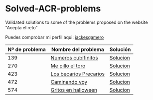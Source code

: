 # Solved-ACR-problems
Validated solutions to some of the problems proposed on the website "Acepta el reto"

Puedes comprobar mi perfil aqui:  [jackesgamero](https://www.aceptaelreto.com/user/profile.php?id=20371)


|Nº de problema  | Nombre del problema| Solución
|--|--|--|
| 139 | [Numeros cubifinitos](https://www.aceptaelreto.com/problem/statement.php?id=139) | [Solucion](https://github.com/Jackesgamero/Solved-ACR-problems/blob/master/139%20-%20Numeros%20cubifinitos/Numeros_cubifinitos/Main.cpp)| | |
| 270 | [Me pillo el toro](https://www.aceptaelreto.com/problem/statement.php?id=270) | [Solucion](https://github.com/Jackesgamero/Solved-ACR-problems/blob/master/270%20-%20Me%20pillo%20el%20toro/Me_pillo_el_toro/Source.cpp)| | |
| 423 | [Los becarios Precarios](https://www.aceptaelreto.com/problem/statement.php?id=423) | [Solucion](https://github.com/Jackesgamero/Solved-ACR-problems/blob/master/423%20-%20Los%20becarios%20Precarios/Becarios%20Precarios/Source.cpp)| | |
| 472 | [Caminando voy](https://www.aceptaelreto.com/problem/statement.php?id=472) | [Solucion](https://github.com/Jackesgamero/Solved-ACR-problems/blob/master/472%20-%20Caminando%20voy/Caminando%20voy/Source.cpp)| | |
| 574 | [Gritos en halloween](https://www.aceptaelreto.com/problem/statement.php?id=574) | [Solucion](https://github.com/Jackesgamero/Solved-ACR-problems/blob/master/574%20-%20Gritos%20en%20halloween/Gritos%20en%20halloween/Source.cpp)| | |
